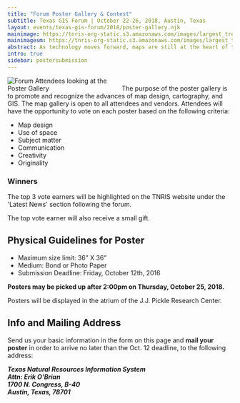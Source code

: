 ```yaml
---
title: "Forum Poster Gallery & Contest"
subtitle: Texas GIS Forum | October 22-26, 2018, Austin, Texas
layout: events/texas-gis-forum/2018/poster-gallery.njk
mainimage: https://tnris-org-static.s3.amazonaws.com/images/largest_tree_graphic_nofade.jpg
mainimagesm: https://tnris-org-static.s3.amazonaws.com/images/largest_tree_graphic_sm.jpg
abstract: As technology moves forward, maps are still at the heart of the GIS field. The poster gallery showcases ongoing cartographic innovation in the community.
intro: true
sidebar: postersubmission
---
```


<img style="max-width: 50%" class="pull-right" src="https://tnris-org-static.s3.amazonaws.com/images/forum_2017_12.jpg" alt="Forum Attendees looking at the Poster Gallery"> The purpose of the poster gallery is to promote and recognize the advances of map design, cartography, and GIS. The map gallery is open to all attendees and vendors. Attendees will have the opportunity to vote on each poster based on the following criteria:

- Map design
- Use of space
- Subject matter
- Communication
- Creativity
- Originality

<div class="well well-md">
  <h3>Winners</h3>

<p>The top 3 vote earners will be highlighted on the TNRIS website under the 'Latest News' section following the forum. </p>
<p>The top vote earner will also receive a small gift.</p>
</div>

## Physical Guidelines for Poster

<ul class="lead">
<li>Maximum size limit: 36” X 36”</li>
<li>Medium: Bond or Photo Paper</li>
<li>Submission Deadline: Friday, October 12th, 2016</li>
</ul>

**Posters may be picked up after 2:00pm on Thursday, October 25, 2018.**

Posters will be displayed in the atrium of the J.J. Pickle Research Center.

## Info and Mailing Address

Send us your basic information in the form on this page and **mail your poster** in order to arrive no later than the Oct. 12 deadline, to the following address:

<address>
<strong>Texas Natural Resources Information System<br>
Attn: Erik O'Brian<br>
1700 N. Congress, B-40<br>
Austin, Texas, 78701</strong>
</address>
